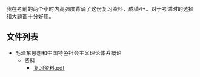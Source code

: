 我在考前的两个小时内高强度背诵了这份复习资料，成绩4+。对于考试时的选择和大题都十分好用。


## 文件列表

- 毛泽东思想和中国特色社会主义理论体系概论
    - 资料
        - [复习资料.pdf](https://github.com/ballsnow/zju-open-course/raw/master/./其他/毛泽东思想和中国特色社会主义理论体系概论\资料/复习资料.pdf)
